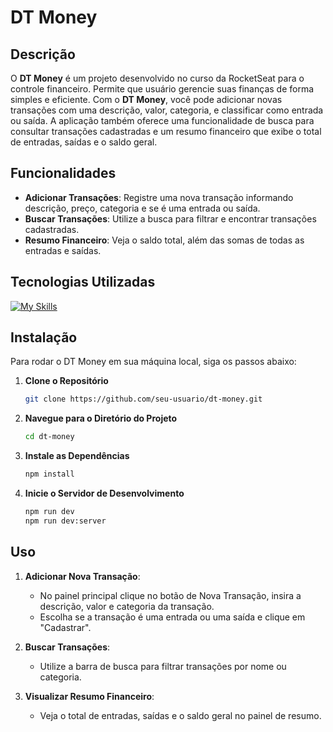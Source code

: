# DT Money

## Descrição

O **DT Money** é um projeto desenvolvido no curso da RocketSeat para o controle financeiro. Permite que usuário gerencie suas finanças de forma simples e eficiente. Com o **DT Money**, você pode adicionar novas transações com uma descrição, valor, categoria, e classificar como entrada ou saída. A aplicação também oferece uma funcionalidade de busca para consultar transações cadastradas e um resumo financeiro que exibe o total de entradas, saídas e o saldo geral.

## Funcionalidades

- **Adicionar Transações**: Registre uma nova transação informando descrição, preço, categoria e se é uma entrada ou saída.
- **Buscar Transações**: Utilize a busca para filtrar e encontrar transações cadastradas.
- **Resumo Financeiro**: Veja o saldo total, além das somas de todas as entradas e saídas.

## Tecnologias Utilizadas
[![My Skills](https://skillicons.dev/icons?i=typescript,react,redux,styledcomponents,git,github)](https://github.com/seu-usuario)

## Instalação

Para rodar o DT Money em sua máquina local, siga os passos abaixo:

1. **Clone o Repositório**

    ```bash
    git clone https://github.com/seu-usuario/dt-money.git
    ```

2. **Navegue para o Diretório do Projeto**

    ```bash
    cd dt-money
    ```

3. **Instale as Dependências**

    ```bash
    npm install
    ```

4. **Inicie o Servidor de Desenvolvimento**

    ```bash
    npm run dev
    npm run dev:server
    ```

## Uso

1. **Adicionar Nova Transação**:
   - No painel principal clique no botão de Nova Transação, insira a descrição, valor e categoria da transação.
   - Escolha se a transação é uma entrada ou uma saída e clique em "Cadastrar".

2. **Buscar Transações**:
   - Utilize a barra de busca para filtrar transações por nome ou categoria.

3. **Visualizar Resumo Financeiro**:
   - Veja o total de entradas, saídas e o saldo geral no painel de resumo.

